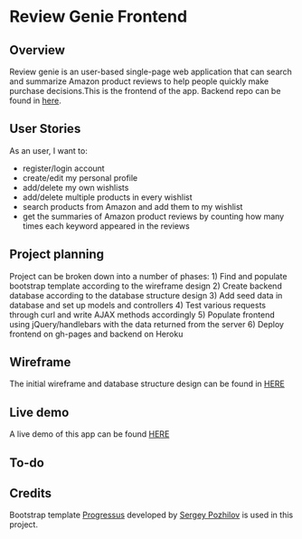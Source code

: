 <h1>Review Genie Frontend</h1>
<h2>Overview</h2>
<p>
Review genie is an user-based single-page web application that can search and summarize Amazon product reviews to help people quickly make purchase decisions.This is the frontend of the app. Backend repo can be found in <a href="https://github.com/kuramameng/reviewgenie_backend">here</a>.
<h2>User Stories</h2>
As an user, I want to:
<ul>
  <li>register/login account</li>
  <li>create/edit my personal profile</li>
  <li>add/delete my own wishlists</li>
  <li>add/delete multiple products in every wishlist</li>
  <li>search products from Amazon and add them to my wishlist</li>
  <li>get the summaries of Amazon product reviews by counting how many times each keyword appeared in the reviews</li>
</ul>
<h2>Project planning</h2>
Project can be broken down into a number of phases:
1) Find and populate bootstrap template according to the wireframe design
2) Create backend database according to the database structure design
3) Add seed data in database and set up models and controllers
4) Test various requests through curl and write AJAX methods accordingly
5) Populate frontend using jQuery/handlebars with the data returned from the server
6) Deploy frontend on gh-pages and backend on Heroku
<h2>Wireframe</h2>
The initial wireframe and database structure design can be found in <a href="https://github.com/kuramameng/reviewgenie_frontend/blob/master/assets/etc/project2-wireframe.pdf">HERE</a>

<h2>Live demo</h2>
A live demo of this app can be found <a href="http://kuramameng.github.io/reviewgenie_frontend/">HERE</a>

<h2>To-do</h2>


<h2>Credits</h2>
 Bootstrap template <a href="http://www.gettemplate.com/demo/progressus/">Progressus</a> developed by <a href="http://pozhilov.com">Sergey Pozhilov</a> is used in this project. </p>
